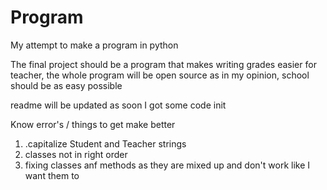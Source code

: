 # Program

My attempt to make a program in python 

The final project should be a program that makes writing grades easier for teacher, the whole program will be open source as in my opinion, school should be as 
easy possible 

readme will be updated as soon I got some code init 

Know error's / things to get make better

1. .capitalize Student and Teacher strings
2. classes not in right order
3. fixing classes anf methods as they are mixed up and don't work like I want them to 